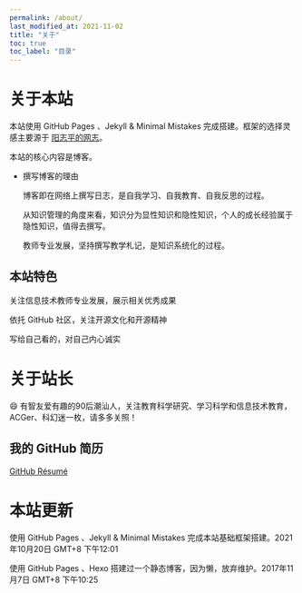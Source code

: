 ```yaml
---
permalink: /about/
last_modified_at: 2021-11-02
title: "关于"
toc: true
toc_label: "目录"
---
```


# 关于本站

本站使用 GitHub Pages 、Jekyll & Minimal Mistakes 完成搭建。框架的选择灵感主要源于 [阳志平的网志](https://www.yangzhiping.com/)。

本站的核心内容是博客。

- 撰写博客的理由

  博客即在网络上撰写日志，是自我学习、自我教育、自我反思的过程。

  从知识管理的角度来看，知识分为显性知识和隐性知识，个人的成长经验属于隐性知识，值得去撰写。

  教师专业发展，坚持撰写教学札记，是知识系统化的过程。

## 本站特色

关注信息技术教师专业发展，展示相关优秀成果

依托 GitHub 社区，关注开源文化和开源精神

写给自己看的，对自己内心诚实

# 关于站长

😄 有智友爱有趣的90后潮汕人，关注教育科学研究、学习科学和信息技术教育，ACGer、科幻迷一枚，请多多关照！

## 我的 GitHub 简历

[GitHub Résumé](https://resume.github.io/?huangenguo)

# 本站更新

使用 GitHub Pages 、Jekyll & Minimal Mistakes 完成本站基础框架搭建。2021年10月20日 GMT+8 下午12:01

使用 GitHub Pages 、Hexo 搭建过一个静态博客，因为懒，放弃维护。2017年11月7日 GMT+8 下午10:25